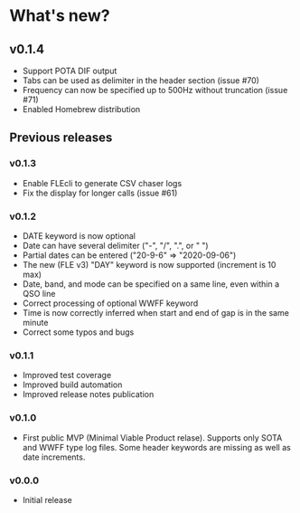 # What's new?

## v0.1.4

* Support POTA DIF output
* Tabs can be used as delimiter in the header section (issue #70)
* Frequency can now be specified up to 500Hz without truncation (issue #71)
* Enabled Homebrew distribution



## Previous releases

### v0.1.3

* Enable FLEcli to generate CSV chaser logs
* Fix the display for longer calls (issue #61)

### v0.1.2

* DATE keyword is now optional
* Date can have several delimiter ("-", "/", ".", or " ")
* Partial dates can be entered ("20-9-6" => "2020-09-06")
* The new (FLE v3) "DAY" keyword is now supported (increment is 10 max)
* Date, band, and mode can be specified on a same line, even within a QSO line
* Correct processing of optional WWFF keyword
* Time is now correctly inferred when start and end of gap is in the same minute 
* Correct some typos and bugs

### v0.1.1
* Improved test coverage
* Improved build automation
* Improved release notes publication

### v0.1.0
* First public MVP (Minimal Viable Product relase). Supports only SOTA and WWFF type log files. Some header keywords are missing as well as date increments.

### v0.0.0
* Initial release
